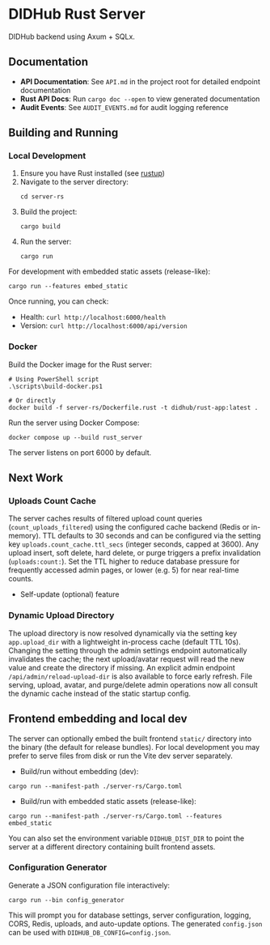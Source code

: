 # DIDHub Rust Server

DIDHub backend using Axum + SQLx.

## Documentation

- **API Documentation**: See `API.md` in the project root for detailed endpoint documentation
- **Rust API Docs**: Run `cargo doc --open` to view generated documentation
- **Audit Events**: See `AUDIT_EVENTS.md` for audit logging reference

## Building and Running

### Local Development

1. Ensure you have Rust installed (see [rustup](https://rustup.rs/))
2. Navigate to the server directory:
   ```
   cd server-rs
   ```
3. Build the project:
   ```
   cargo build
   ```
4. Run the server:
   ```
   cargo run
   ```

For development with embedded static assets (release-like):
```
cargo run --features embed_static
```

Once running, you can check:
- Health: `curl http://localhost:6000/health`
- Version: `curl http://localhost:6000/api/version`

### Docker

Build the Docker image for the Rust server:

```
# Using PowerShell script
.\scripts\build-docker.ps1

# Or directly
docker build -f server-rs/Dockerfile.rust -t didhub/rust-app:latest .
```

Run the server using Docker Compose:

```
docker compose up --build rust_server
```

The server listens on port 6000 by default.

## Next Work

### Uploads Count Cache

The server caches results of filtered upload count queries
(`count_uploads_filtered`) using the configured cache backend (Redis or
in-memory). TTL defaults to 30 seconds and can be configured via the setting key
`uploads.count_cache.ttl_secs` (integer seconds, capped at 3600). Any upload
insert, soft delete, hard delete, or purge triggers a prefix invalidation
(`uploads:count:`). Set the TTL higher to reduce database pressure for
frequently accessed admin pages, or lower (e.g. 5) for near real-time counts.

- Self-update (optional) feature

### Dynamic Upload Directory

The upload directory is now resolved dynamically via the setting key
`app.upload_dir` with a lightweight in-process cache (default TTL 10s). Changing
the setting through the admin settings endpoint automatically invalidates the
cache; the next upload/avatar request will read the new value and create the
directory if missing. An explicit admin endpoint `/api/admin/reload-upload-dir`
is also available to force early refresh. File serving, upload, avatar, and
purge/delete admin operations now all consult the dynamic cache instead of the
static startup config.

## Frontend embedding and local dev

The server can optionally embed the built frontend `static/` directory into the
binary (the default for release bundles). For local development you may prefer
to serve files from disk or run the Vite dev server separately.

- Build/run without embedding (dev):

```
cargo run --manifest-path ./server-rs/Cargo.toml
```

- Build/run with embedded static assets (release-like):

```
cargo run --manifest-path ./server-rs/Cargo.toml --features embed_static
```

You can also set the environment variable `DIDHUB_DIST_DIR` to point the server
at a different directory containing built frontend assets.

### Configuration Generator

Generate a JSON configuration file interactively:

```
cargo run --bin config_generator
```

This will prompt you for database settings, server configuration, logging, CORS, Redis, uploads, and auto-update options. The generated `config.json` can be used with `DIDHUB_DB_CONFIG=config.json`.
